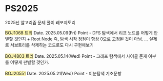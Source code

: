 # PS2025
2025년 알고리즘 문제 풀이 레포지토리

<span style='background-color: #fff5b1'>BOJ1068 트리</span> Date. 2025.05.09(Fri)
Point - DFS 탐색에서 리프 노드를 어떻게 판별할 것인지 + Root Node 즉, 탐색 시작 정점이 항상 0으로 고정된 것이 아님.
... 실제로 서브트리를 삭제하는 코드로도 다시 구현해보기
<br><br>
<span style='background-color: #fff5b1'>BOJ4803 트리</span>  Date. 2025.05.14(Wed)
Point - 그래프 탐색에서 사이클 존재 여부를 어떻게 판별할 것인가.
<br><br>
<span style='background-color: #fff5b1'>BOJ20551</span> Date. 2025.05.21(Wed)
Point - 이분탐색 기초문항

